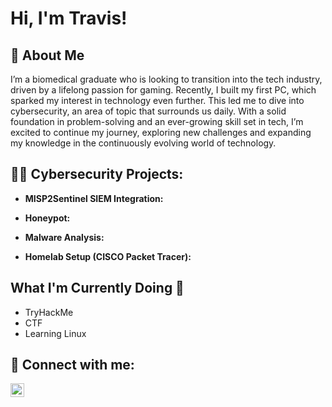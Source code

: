<h1>Hi, I'm Travis! 

<h2>🙋 About Me</h2>

I’m a biomedical graduate who is looking to transition into the tech industry, driven by a lifelong passion for gaming. Recently, I built my first PC, which sparked my interest in technology even further. This led me to dive into cybersecurity, an area of topic that surrounds us daily. With a solid foundation in problem-solving and an ever-growing skill set in tech, I’m excited to continue my journey, exploring new challenges and expanding my knowledge in the continuously evolving world of technology.

<h2>👨‍💻 Cybersecurity Projects:</h2>

- <b>MISP2Sentinel SIEM Integration:</b>
 
- <b>Honeypot:</b>

- <b>Malware Analysis:</b>

- <b>Homelab Setup (CISCO Packet Tracer):</b>


<h2>What I'm Currently Doing 🚶</h2>

- TryHackMe 
- CTF
- Learning Linux 

<h2> 🤳 Connect with me:</h2>

[<img align="left" alt="JoshMadakor | LinkedIn" width="22px" src="https://cdn.jsdelivr.net/npm/simple-icons@v3/icons/linkedin.svg" />][linkedin]

[linkedin]: www.linkedin.com/in/travis-n-waddington
